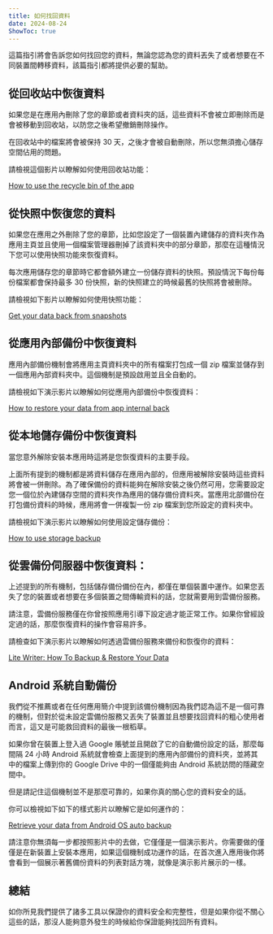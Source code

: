 ```yaml
---
title: 如何找回資料
date: 2024-08-24
ShowToc: true
---
```


這篇指引將會告訴您如何找回您的資料，無論您認為您的資料丟失了或者想要在不同裝置間轉移資料，該篇指引都將提供必要的幫助。

## 從回收站中恢復資料

如果您是在應用內刪除了您的章節或者資料夾的話，這些資料不會被立即刪除而是會被移動到回收站，以防您之後希望撤銷刪除操作。

在回收站中的檔案將會被保持 30 天，之後才會被自動刪除，所以您無須擔心儲存空間佔用的問題。

請檢視這個影片以瞭解如何使用回收站功能：

[How to use the recycle bin of the app](https://youtube.com/shorts/WUrHmY4-T30?feature=share)

## 從快照中恢復您的資料

如果您在應用之外刪除了您的章節，比如您設定了一個裝置內建儲存的資料夾作為應用主頁並且使用一個檔案管理器刪掉了該資料夾中的部分章節，那麼在這種情況下您可以使用快照功能來恢復資料。

每次應用儲存您的章節時它都會額外建立一份儲存資料的快照。預設情況下每份每份檔案都會保持最多 30 份快照，新的快照建立的時候最舊的快照將會被刪除。

請檢視如下影片以瞭解如何使用快照功能：

[Get your data back from snapshots](https://youtu.be/QRlzmj-Vp88)

## 從應用內部備份中恢復資料

應用內部備份機制會將應用主頁資料夾中的所有檔案打包成一個 zip 檔案並儲存到一個應用內部資料夾中。這個機制是預設啟用並且全自動的。

請檢視如下演示影片以瞭解如何從應用內部備份中恢復資料：

[How to restore your data from app internal back](https://youtube.com/shorts/GAOLcbpsCHQ?feature=share)

## 從本地儲存備份中恢復資料

當您意外解除安裝本應用時這將是您恢復資料的主要手段。

上面所有提到的機制都是將資料儲存在應用內部的，但應用被解除安裝時這些資料將會被一併刪除。為了確保備份的資料能夠在解除安裝之後仍然可用，您需要設定您一個位於內建儲存空間的資料夾作為應用的儲存備份資料夾。當應用北部備份在打包備份資料的時候，應用將會一併複製一份 zip 檔案到您所設定的資料夾中。

請檢視如下演示影片以瞭解如何使用設定儲存備份：

[How to use storage backup](https://youtu.be/Y-M5V3OKWM8)

## 從雲備份伺服器中恢復資料：

上述提到的所有機制，包括儲存備份備份在內，都僅在單個裝置中運作。如果您丟失了您的裝置或者想要在多個裝置之間傳輸資料的話，您就需要用到雲備份服務。

請注意，雲備份服務僅在你曾按照應用引導下設定過才能正常工作。如果你曾經設定過的話，那麼恢復資料的操作會容易許多。

請檢查如下演示影片以瞭解如何透過雲備份服務來備份和恢復你的資料：

[Lite Writer: How To Backup & Restore Your Data](https://youtube.com/shorts/F2UTxySivO4)

## Android 系統自動備份

我們從不推薦或者在任何應用簡介中提到該備份機制因為我們認為這不是一個可靠的機制，但對於從未設定雲備份服務又丟失了裝置並且想要找回資料的粗心使用者而言，這又是可能救回資料的最後一根稻草。

如果你曾在裝置上登入過 Google 賬號並且開啟了它的自動備份設定的話，那麼每間隔 24 小時 Android 系統就會檢查上面提到的應用內部備份的資料夾，並將其中的檔案上傳到你的 Google Drive 中的一個僅能夠由 Android 系統訪問的隱藏空間中。

但是請記住這個機制並不是那麼可靠的，如果你真的關心您的資料安全的話。

你可以檢視如下如下的樣式影片以瞭解它是如何運作的：

[Retrieve your data from Android OS auto backup](https://youtu.be/PMrsCCpMebk)

請注意你無須每一步都按照影片中的去做，它僅僅是一個演示影片。你需要做的僅僅是在新裝置上安裝本應用，如果這個機制成功運作的話，在首次進入應用後你將會看到一個展示著舊備份資料的列表對話方塊，就像是演示影片展示的一樣。

## 總結

如你所見我們提供了諸多工具以保證你的資料安全和完整性，但是如果你從不關心這些的話，那沒人能夠意外發生的時候給你保證能夠找回所有資料。